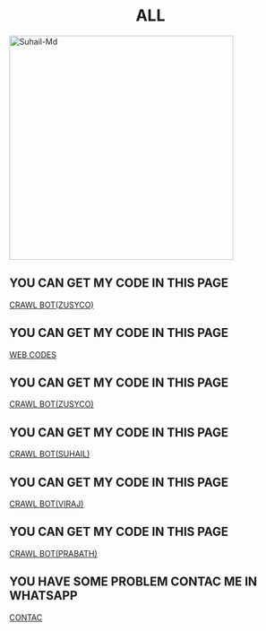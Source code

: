 <h1 align="center">ALL</h1>
<img align="center" alt="Suhail-Md" height="400" src="https://telegra.ph/file/e29d9790d934602c64636.jpg">

<h2 align">YOU CAN GET MY CODE IN THIS PAGE </h2>
<a href="https://github.com/CRAWL001/CRAWL-NEW">CRAWL BOT(ZUSYCO)</a>

<h2 align">YOU CAN GET MY CODE IN THIS PAGE </h2>
<a href="https://github.com/CRAWL001/CRAWL_NEW_CODES">WEB CODES</a>

<h2 align">YOU CAN GET MY CODE IN THIS PAGE </h2>
<a href="https://github.com/CRAWL001/CRAWL-NEW">CRAWL BOT(ZUSYCO)</a>

<h2 align">YOU CAN GET MY CODE IN THIS PAGE </h2>
<a href="https://github.com/CRAWL001/CRAWL-MD-">CRAWL BOT(SUHAIL)</a>

<h2 align">YOU CAN GET MY CODE IN THIS PAGE </h2>
<a href="https://github.com/CRAWL001/CRAWL">CRAWL BOT(VIRAJ)</a>

<h2 align">YOU CAN GET MY CODE IN THIS PAGE </h2>
<a href="https://github.com/CRAWL001/PRABATH-MD">CRAWL BOT(PRABATH)</a>

<h2 align">YOU HAVE SOME PROBLEM CONTAC ME IN WHATSAPP</h2>
<a href="https://Wa.me/+94714184446?text=GITHUB">CONTAC</a>
